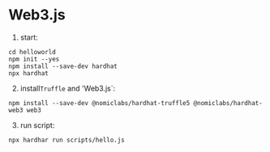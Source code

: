 # Web3.js
1. start:
```
cd helloworld
npm init --yes
npm install --save-dev hardhat
npx hardhat
```

2. install`Truffle` and 'Web3.js`:
```
npm install --save-dev @nomiclabs/hardhat-truffle5 @nomiclabs/hardhat-web3 web3
``` 

3. run script:
```
npx hardhar run scripts/hello.js
```
